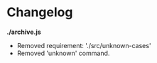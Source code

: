 # Changelog

**./archive.js**
* Removed requirement: './src/unknown-cases'
* Removed 'unknown' command.
